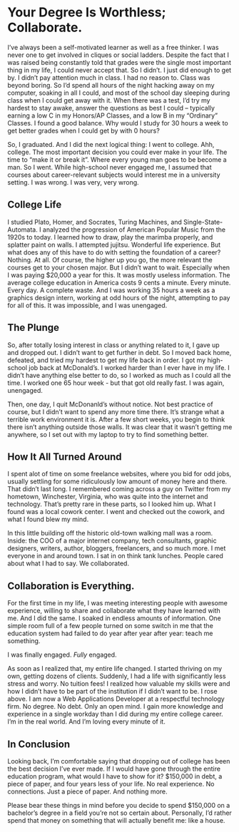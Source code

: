 # Your Degree Is Worthless; Collaborate.

  I’ve always been a self\-motivated learner as well as a free thinker. I was never one to get involved in cliques or social ladders. Despite the fact that I was raised being constantly told that grades were the single most important thing in my life, I could never accept that. So I didn’t. I just did enough to get by. I didn’t pay attention much in class. I had no reason to. Class was beyond boring. So I’d spend all hours of the night hacking away on my computer, soaking in all I could, and most of the school day sleeping during class when I could get away with it. When there was a test, I’d try my hardest to stay awake, answer the questions as best I could – typically earning a low C in my Honors/AP Classes, and a low B in my “Ordinary” Classes. I found a good balance. Why would I study for 30 hours a week to get better grades when I could get by with 0 hours?

 So, I graduated. And I did the next logical thing: I went to college. Ahh, college. The most important decision you could ever make in your life. The time to “make it or break it”. Where every young man goes to be become a man. So I went. While high\-school never engaged me, I assumed that courses about career\-relevant subjects would interest me in a university setting. I was wrong. I was very, very wrong.

 ## College Life

 I studied Plato, Homer, and Socrates, Turing Machines, and Single\-State\-Automata. I analyzed the progression of American Popular Music from the 1920s to today. I learned how to draw, play the marimba properly, and splatter paint on walls. I attempted jujitsu. Wonderful life experience. But what does any of this have to do with setting the foundation of a career? Nothing. At all. Of course, the higher up you go, the more relevant the courses get to your chosen major. But I didn’t want to wait. Especially when I was paying $20,000 a year for this. It was mostly useless information. The average college education in America costs 9 cents a minute. Every minute. Every day. A complete waste. And I was working 35 hours a week as a graphics design intern, working at odd hours of the night, attempting to pay for all of this. It was impossible, and I was unengaged.

 ## The Plunge

 So, after totally losing interest in class or anything related to it, I gave up and dropped out. I didn’t want to get further in debt. So I moved back home, defeated, and tried my hardest to get my life back in order. I got my high\-school job back at McDonald’s. I worked harder than I ever have in my life. I didn’t have anything else better to do, so I worked as much as I could all the time. I worked one 65 hour week \- but that got old really fast. I was again, unengaged.

 Then, one day, I quit McDonanld’s without notice. Not best practice of course, but I didn’t want to spend any more time there. It’s strange what a terrible work environment it is. After a few short weeks, you begin to think there isn’t anything outside those walls. It was clear that it wasn’t getting me anywhere, so I set out with my laptop to try to find something better.

 ## How It All Turned Around

 I spent alot of time on some freelance websites, where you bid for odd jobs, usually settling for some ridiculously low amount of money here and there. That didn’t last long. I remembered coming across a guy on Twitter from my hometown, Winchester, Virginia, who was quite into the internet and technology. That’s pretty rare in these parts, so I looked him up. What I found was a local cowork center. I went and checked out the cowork, and what I found blew my mind.

 In this little building off the historic old\-town walking mall was a room. Inside: the COO of a major internet company, tech consultants, graphic designers, writers, author, bloggers, freelancers, and so much more. I met everyone in and around town. I sat in on think tank lunches. People cared about what I had to say. We collaborated.

 ## Collaboration is Everything.

 For the first time in my life, I was meeting interesting people with awesome experience, willing to share and collaborate what they have learned with me. And I did the same. I soaked in endless amounts of information. One simple room full of a few people turned on some switch in me that the education system had failed to do year after year after year: teach me something.

 I was finally engaged. *Fully* engaged.

 As soon as I realized that, my entire life changed. I started thriving on my own, getting dozens of clients. Suddenly, I had a life with significantly less stress and worry. No tuition fees! I realized how valuable my skills were and how I didn’t have to be part of the institution if I didn’t want to be. I rose above. I am now a Web Applications Developer at a respectful technology firm. No degree. No debt. Only an open mind. I gain more knowledge and experience in a single workday than I did during my entire college career. I’m in the real world. And I’m loving every minute of it.

 ## In Conclusion

 Looking back, I’m comfortable saying that dropping out of college has been the best decision I’ve ever made. If I would have gone through the entire education program, what would I have to show for it? $150,000 in debt, a piece of paper, and four years less of your life. No real experience. No connections. Just a piece of paper. And nothing more.

 Please bear these things in mind before you decide to spend $150,000 on a bachelor’s degree in a field you’re not so certain about. Personally, I’d rather spend that money on something that will actually benefit me: like a house.

  